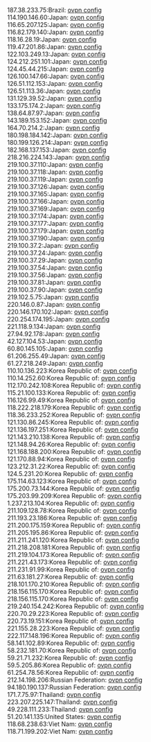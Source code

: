 187.38.233.75:Brazil: [ovpn config](vpn/187_38_233_75.ovpn)  
114.190.146.60:Japan: [ovpn config](vpn/114_190_146_60.ovpn)  
116.65.207.125:Japan: [ovpn config](vpn/116_65_207_125.ovpn)  
116.82.179.140:Japan: [ovpn config](vpn/116_82_179_140.ovpn)  
118.16.28.19:Japan: [ovpn config](vpn/118_16_28_19.ovpn)  
119.47.201.86:Japan: [ovpn config](vpn/119_47_201_86.ovpn)  
122.103.249.13:Japan: [ovpn config](vpn/122_103_249_13.ovpn)  
124.212.251.101:Japan: [ovpn config](vpn/124_212_251_101.ovpn)  
124.45.44.215:Japan: [ovpn config](vpn/124_45_44_215.ovpn)  
126.100.147.66:Japan: [ovpn config](vpn/126_100_147_66.ovpn)  
126.51.112.153:Japan: [ovpn config](vpn/126_51_112_153.ovpn)  
126.51.113.36:Japan: [ovpn config](vpn/126_51_113_36.ovpn)  
131.129.39.52:Japan: [ovpn config](vpn/131_129_39_52.ovpn)  
133.175.174.2:Japan: [ovpn config](vpn/133_175_174_2.ovpn)  
138.64.87.97:Japan: [ovpn config](vpn/138_64_87_97.ovpn)  
143.189.153.152:Japan: [ovpn config](vpn/143_189_153_152.ovpn)  
164.70.214.2:Japan: [ovpn config](vpn/164_70_214_2.ovpn)  
180.198.184.142:Japan: [ovpn config](vpn/180_198_184_142.ovpn)  
180.199.126.214:Japan: [ovpn config](vpn/180_199_126_214.ovpn)  
182.168.137.153:Japan: [ovpn config](vpn/182_168_137_153.ovpn)  
218.216.224.143:Japan: [ovpn config](vpn/218_216_224_143.ovpn)  
219.100.37.110:Japan: [ovpn config](vpn/219_100_37_110.ovpn)  
219.100.37.118:Japan: [ovpn config](vpn/219_100_37_118.ovpn)  
219.100.37.119:Japan: [ovpn config](vpn/219_100_37_119.ovpn)  
219.100.37.126:Japan: [ovpn config](vpn/219_100_37_126.ovpn)  
219.100.37.165:Japan: [ovpn config](vpn/219_100_37_165.ovpn)  
219.100.37.166:Japan: [ovpn config](vpn/219_100_37_166.ovpn)  
219.100.37.169:Japan: [ovpn config](vpn/219_100_37_169.ovpn)  
219.100.37.174:Japan: [ovpn config](vpn/219_100_37_174.ovpn)  
219.100.37.177:Japan: [ovpn config](vpn/219_100_37_177.ovpn)  
219.100.37.179:Japan: [ovpn config](vpn/219_100_37_179.ovpn)  
219.100.37.190:Japan: [ovpn config](vpn/219_100_37_190.ovpn)  
219.100.37.2:Japan: [ovpn config](vpn/219_100_37_2.ovpn)  
219.100.37.24:Japan: [ovpn config](vpn/219_100_37_24.ovpn)  
219.100.37.29:Japan: [ovpn config](vpn/219_100_37_29.ovpn)  
219.100.37.54:Japan: [ovpn config](vpn/219_100_37_54.ovpn)  
219.100.37.56:Japan: [ovpn config](vpn/219_100_37_56.ovpn)  
219.100.37.81:Japan: [ovpn config](vpn/219_100_37_81.ovpn)  
219.100.37.90:Japan: [ovpn config](vpn/219_100_37_90.ovpn)  
219.102.5.75:Japan: [ovpn config](vpn/219_102_5_75.ovpn)  
220.146.0.87:Japan: [ovpn config](vpn/220_146_0_87.ovpn)  
220.146.170.102:Japan: [ovpn config](vpn/220_146_170_102.ovpn)  
220.254.174.195:Japan: [ovpn config](vpn/220_254_174_195.ovpn)  
221.118.9.134:Japan: [ovpn config](vpn/221_118_9_134.ovpn)  
27.94.92.178:Japan: [ovpn config](vpn/27_94_92_178.ovpn)  
42.127.104.53:Japan: [ovpn config](vpn/42_127_104_53.ovpn)  
60.80.145.105:Japan: [ovpn config](vpn/60_80_145_105.ovpn)  
61.206.255.49:Japan: [ovpn config](vpn/61_206_255_49.ovpn)  
61.27.218.249:Japan: [ovpn config](vpn/61_27_218_249.ovpn)  
110.10.136.223:Korea Republic of: [ovpn config](vpn/110_10_136_223.ovpn)  
110.14.252.60:Korea Republic of: [ovpn config](vpn/110_14_252_60.ovpn)  
112.170.242.108:Korea Republic of: [ovpn config](vpn/112_170_242_108.ovpn)  
115.21.100.133:Korea Republic of: [ovpn config](vpn/115_21_100_133.ovpn)  
116.126.99.49:Korea Republic of: [ovpn config](vpn/116_126_99_49.ovpn)  
118.222.218.179:Korea Republic of: [ovpn config](vpn/118_222_218_179.ovpn)  
118.36.233.252:Korea Republic of: [ovpn config](vpn/118_36_233_252.ovpn)  
121.130.86.245:Korea Republic of: [ovpn config](vpn/121_130_86_245.ovpn)  
121.136.197.251:Korea Republic of: [ovpn config](vpn/121_136_197_251.ovpn)  
121.143.210.138:Korea Republic of: [ovpn config](vpn/121_143_210_138.ovpn)  
121.148.94.26:Korea Republic of: [ovpn config](vpn/121_148_94_26.ovpn)  
121.168.188.200:Korea Republic of: [ovpn config](vpn/121_168_188_200.ovpn)  
121.170.88.94:Korea Republic of: [ovpn config](vpn/121_170_88_94.ovpn)  
123.212.31.22:Korea Republic of: [ovpn config](vpn/123_212_31_22.ovpn)  
124.5.231.20:Korea Republic of: [ovpn config](vpn/124_5_231_20.ovpn)  
175.114.63.123:Korea Republic of: [ovpn config](vpn/175_114_63_123.ovpn)  
175.200.73.144:Korea Republic of: [ovpn config](vpn/175_200_73_144.ovpn)  
175.203.99.209:Korea Republic of: [ovpn config](vpn/175_203_99_209.ovpn)  
1.237.213.104:Korea Republic of: [ovpn config](vpn/1_237_213_104.ovpn)  
211.109.128.78:Korea Republic of: [ovpn config](vpn/211_109_128_78.ovpn)  
211.193.23.186:Korea Republic of: [ovpn config](vpn/211_193_23_186.ovpn)  
211.200.175.159:Korea Republic of: [ovpn config](vpn/211_200_175_159.ovpn)  
211.205.195.86:Korea Republic of: [ovpn config](vpn/211_205_195_86.ovpn)  
211.211.241.120:Korea Republic of: [ovpn config](vpn/211_211_241_120.ovpn)  
211.218.208.181:Korea Republic of: [ovpn config](vpn/211_218_208_181.ovpn)  
211.219.104.173:Korea Republic of: [ovpn config](vpn/211_219_104_173.ovpn)  
211.221.43.173:Korea Republic of: [ovpn config](vpn/211_221_43_173.ovpn)  
211.231.91.99:Korea Republic of: [ovpn config](vpn/211_231_91_99.ovpn)  
211.63.181.27:Korea Republic of: [ovpn config](vpn/211_63_181_27.ovpn)  
218.101.170.210:Korea Republic of: [ovpn config](vpn/218_101_170_210.ovpn)  
218.156.115.170:Korea Republic of: [ovpn config](vpn/218_156_115_170.ovpn)  
218.156.115.170:Korea Republic of: [ovpn config](vpn/218_156_115_170.ovpn)  
219.240.154.242:Korea Republic of: [ovpn config](vpn/219_240_154_242.ovpn)  
220.70.29.223:Korea Republic of: [ovpn config](vpn/220_70_29_223.ovpn)  
220.73.19.151:Korea Republic of: [ovpn config](vpn/220_73_19_151.ovpn)  
221.155.28.223:Korea Republic of: [ovpn config](vpn/221_155_28_223.ovpn)  
222.117.148.196:Korea Republic of: [ovpn config](vpn/222_117_148_196.ovpn)  
58.141.102.89:Korea Republic of: [ovpn config](vpn/58_141_102_89.ovpn)  
58.232.181.70:Korea Republic of: [ovpn config](vpn/58_232_181_70.ovpn)  
59.21.71.232:Korea Republic of: [ovpn config](vpn/59_21_71_232.ovpn)  
59.5.205.86:Korea Republic of: [ovpn config](vpn/59_5_205_86.ovpn)  
61.254.78.56:Korea Republic of: [ovpn config](vpn/61_254_78_56.ovpn)  
212.14.198.206:Russian Federation: [ovpn config](vpn/212_14_198_206.ovpn)  
94.180.190.137:Russian Federation: [ovpn config](vpn/94_180_190_137.ovpn)  
171.7.75.97:Thailand: [ovpn config](vpn/171_7_75_97.ovpn)  
223.207.225.147:Thailand: [ovpn config](vpn/223_207_225_147.ovpn)  
49.228.111.233:Thailand: [ovpn config](vpn/49_228_111_233.ovpn)  
51.20.141.135:United States: [ovpn config](vpn/51_20_141_135.ovpn)  
118.68.238.63:Viet Nam: [ovpn config](vpn/118_68_238_63.ovpn)  
118.71.199.202:Viet Nam: [ovpn config](vpn/118_71_199_202.ovpn)  
